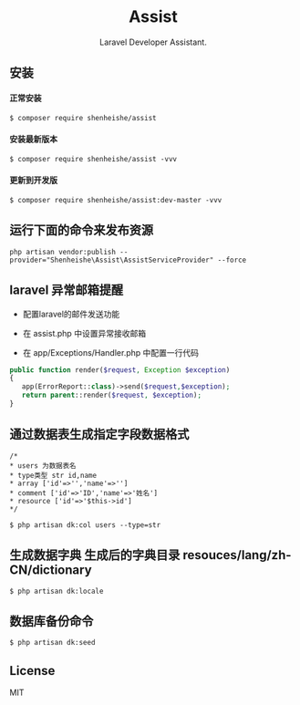 <h1 align="center"> Assist </h1>

<p align="center"> Laravel Developer Assistant.</p>


## 安装
#### 正常安装
```shell script
$ composer require shenheishe/assist
```

#### 安装最新版本

```shell script
$ composer require shenheishe/assist -vvv
```

#### 更新到开发版
```shell script
$ composer require shenheishe/assist:dev-master -vvv
```

## 运行下面的命令来发布资源

```shell
php artisan vendor:publish --provider="Shenheishe\Assist\AssistServiceProvider" --force
```

## laravel 异常邮箱提醒

- 配置laravel的邮件发送功能
- 在 assist.php 中设置异常接收邮箱

- 在 app/Exceptions/Handler.php 中配置一行代码
```php
public function render($request, Exception $exception)
{
   app(ErrorReport::class)->send($request,$exception);
   return parent::render($request, $exception);
}
```

## 通过数据表生成指定字段数据格式

```shell script
/*
* users 为数据表名
* type类型 str id,name
* array ['id'=>'','name'=>'']
* comment ['id'=>'ID','name'=>'姓名']
* resource ['id'=>'$this->id']
*/

$ php artisan dk:col users --type=str
```

## 生成数据字典 生成后的字典目录 resouces/lang/zh-CN/dictionary
```shell script
$ php artisan dk:locale
```

## 数据库备份命令
```shell script
$ php artisan dk:seed
```

## License

MIT
